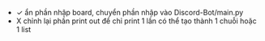 - 	✓ ẩn phần nhập board, chuyển phần nhập vào Discord-Bot/main.py
-   X chỉnh lại phần print out để chỉ print 1 lần có thể tạo thành 1 chuỗi hoặc 1 list